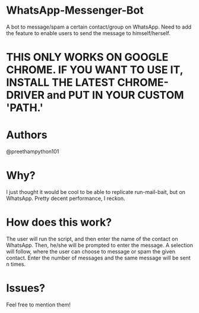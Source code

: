 # WhatsApp-Messenger-Bot
A bot to message/spam a certain contact/group on WhatsApp. Need to add the feature to enable users to send the message to himself/herself.

# THIS ONLY WORKS ON GOOGLE CHROME. IF YOU WANT TO USE IT, INSTALL THE LATEST CHROME-DRIVER and PUT IN YOUR CUSTOM 'PATH.'

# Authors
@preethampython101

# Why?
I just thought it would be cool to be able to replicate run-mail-bait, but on WhatsApp. Pretty decent performance, I reckon.

# How does this work?
The user will run the script, and then enter the name of the contact on WhatsApp. Then, he/she will be prompted to enter the message. A selection will follow, where the user can choose to message or spam the given contact. Enter the number of messages and the same message will be sent n times.

# Issues?
Feel free to mention them!
